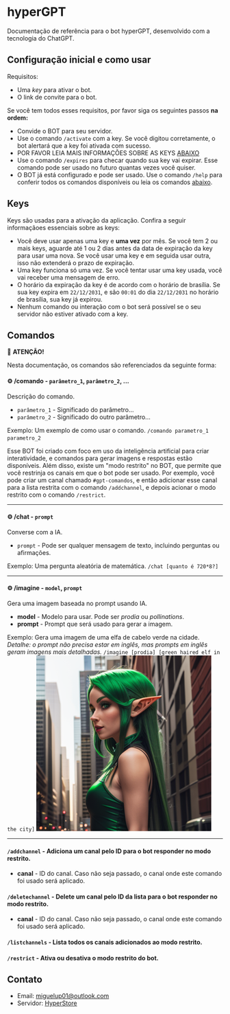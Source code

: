 # hyperGPT

Documentação de referência para o bot hyperGPT, desenvolvido com a tecnologia do ChatGPT.

## Configuração inicial e como usar

Requisitos:

- Uma *key* para ativar o bot.
- O link de convite para o bot.

Se você tem todos esses requisitos, por favor siga os seguintes passos **na ordem:**

- Convide o BOT para seu servidor.
- Use o comando `/activate` com a key. Se você digitou corretamente, o bot alertará que a key foi ativada com sucesso.
- POR FAVOR LEIA MAIS INFORMAÇÕES SOBRE AS KEYS [ABAIXO](#keys)
- Use o comando `/expires` para checar quando sua key vai expirar. Esse comando pode ser usado no futuro quantas vezes você quiser.
- O BOT já está configurado e pode ser usado. Use o comando `/help` para conferir todos os comandos disponíveis ou leia os comandos [abaixo](#comandos).

## Keys

Keys são usadas para a ativação da aplicação. Confira a seguir informaçãoes essenciais sobre as keys:

- Você deve usar apenas uma key e **uma vez** por mês. Se você tem 2 ou mais keys, aguarde até 1 ou 2 dias antes da data de expiração da key para usar uma nova. Se você usar uma key e em seguida usar outra, isso não extenderá o prazo de expiração.
- Uma key funciona só uma vez. Se você tentar usar uma key usada, você vai receber uma mensagem de erro.
- O horário da expiração da key é de acordo com o horário de brasília. Se sua key expira em `22/12/2031`, e são `00:01` do dia `22/12/2031` no horário de brasília, sua key já expirou.
- Nenhum comando ou interação com o bot será possível se o seu servidor não estiver ativado com a key.

## Comandos

🚩 **ATENÇÃO!**

Nesta documentação, os comandos são referenciados da seguinte forma:

#### ⚙️ **/comando** - `parâmetro_1`, `parâmetro_2`, ...
Descrição do comando.

- `parâmetro_1` - Significado do parâmetro...
- `parâmetro_2` - Significado do outro parâmetro...

Exemplo:
Um exemplo de como usar o comando.
`/comando parametro_1 parametro_2`

Esse BOT foi criado com foco em uso da inteligência artificial para criar interatividade, e comandos para gerar imagens e respostas estão disponíveis. Além disso, existe um "modo restrito" no BOT, que permite que você restrinja os canais em que o bot pode ser usado. Por exemplo, você pode criar um canal chamado `#gpt-comandos`, e então adicionar esse canal para a lista restrita com o comando `/addchannel`, e depois acionar o modo restrito com o comando `/restrict`.

---

#### ⚙️ /chat - `prompt` 
Converse com a IA.

- `prompt` - Pode ser qualquer mensagem de texto, incluindo perguntas ou afirmações.

Exemplo:
Uma pergunta aleatória de matemática.
`/chat [quanto é 720*8?]`

---

#### ⚙️ /imagine - `model`, `prompt`
Gera uma imagem baseada no prompt usando IA.

- **model** - Modelo para usar. Pode ser *prodia* ou *pollinations*.
- **prompt** - Prompt que será usado para gerar a imagem.

Exemplo:
Gera uma imagem de uma elfa de cabelo verde na cidade. *Detalhe: o prompt não precisa estar em inglês, mas prompts em inglês geram imagens mais detalhadas.*
`/imagine [prodia] [green haired elf in the city]`
![Elfa de cabelo verde na cidade.](elf.png)

---

#### `/addchannel` - Adiciona um canal pelo ID para o bot responder no modo restrito.

- **canal** - ID do canal. Caso não seja passado, o canal onde este comando foi usado será aplicado.

#### `/deletechannel` - Delete um canal pelo ID da lista para o bot responder no modo restrito.

- **canal** - ID do canal. Caso não seja passado, o canal onde este comando foi usado será aplicado.

#### `/listchannels` - Lista todos os canais adicionados ao modo restrito.

#### `/restrict` - Ativa ou desativa o modo restrito do bot.

## Contato

- Email: miguelup01@outlook.com
- Servidor: [HyperStore](https://discord.gg/M7FURN5R88)
